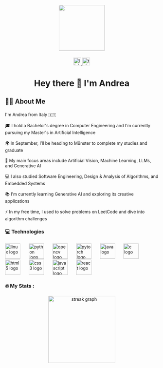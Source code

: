 <div align="center">
  <img height="150" src="https://media2.giphy.com/media/v1.Y2lkPTc5MGI3NjExbm82aGJrcGttNzBiMmQxb3FuZWU3NmVxMmdweXVscm01NG1yOWt1bCZlcD12MV9pbnRlcm5hbF9naWZfYnlfaWQmY3Q9Zw/LaVp0AyqR5bGsC5Cbm/giphy.gif"  />
</div>

###

<div align="center">
  <a href="https://www.linkedin.com/in/andreamarino00/" target="_blank">
    <img src="https://img.shields.io/static/v1?message=LinkedIn&logo=linkedin&label=&color=0077B5&logoColor=&labelColor=&style=for-the-badge" height="25" alt="linkedin logo"  />
  </a>
  <img src="https://img.shields.io/static/v1?message=Telegram&logo=telegram&label=&color=2CA5E0&logoColor=white&labelColor=&style=for-the-badge" height="25" alt="telegram logo"  />
</div>

###

<h1 align="center">Hey there 👋 I'm Andrea</h1>

###

<h2 align="left">👩‍💻  About Me</h2>

###

<p align="left">I'm Andrea from Italy 🇮🇹<br><br>🎓 I hold a Bachelor's degree in Computer Engineering and I'm currently pursuing my Master's in Artificial Intelligence<br><br>🌍 In September, I’ll be heading to Münster to complete my studies and graduate<br><br>🧠 My main focus areas include Artificial Vision, Machine Learning, LLMs, and Generative AI<br><br>💻 I also studied Software Engineering, Design & Analysis of Algorithms, and Embedded Systems<br><br>📚 I'm currently learning Generative AI and exploring its creative applications<br><br>⚡ In my free time, I used to solve problems on LeetCode and dive into algorithm challenges</p>

###

<h3 align="left">💻 Technologies</h3>

###

<div align="left">
  <img src="https://cdn.jsdelivr.net/gh/devicons/devicon/icons/linux/linux-original.svg" height="50" alt="linux logo"  />
  <img width="20" />
  <img src="https://cdn.jsdelivr.net/gh/devicons/devicon/icons/python/python-original.svg" height="50" alt="python logo"  />
  <img width="20" />
  <img src="https://cdn.jsdelivr.net/gh/devicons/devicon/icons/opencv/opencv-original.svg" height="50" alt="opencv logo"  />
  <img width="20" />
  <img src="https://cdn.jsdelivr.net/gh/devicons/devicon/icons/pytorch/pytorch-original.svg" height="50" alt="pytorch logo"  />
  <img width="20" />
  <img src="https://cdn.jsdelivr.net/gh/devicons/devicon/icons/java/java-original.svg" height="50" alt="java logo"  />
  <img width="20" />
  <img src="https://cdn.jsdelivr.net/gh/devicons/devicon/icons/c/c-original.svg" height="50" alt="c logo"  />
  <img width="20" />
  <img src="https://cdn.jsdelivr.net/gh/devicons/devicon/icons/html5/html5-original.svg" height="50" alt="html5 logo"  />
  <img width="20" />
  <img src="https://cdn.jsdelivr.net/gh/devicons/devicon/icons/css3/css3-original.svg" height="50" alt="css3 logo"  />
  <img width="20" />
  <img src="https://cdn.jsdelivr.net/gh/devicons/devicon/icons/javascript/javascript-original.svg" height="50" alt="javascript logo"  />
  <img width="20" />
  <img src="https://cdn.jsdelivr.net/gh/devicons/devicon/icons/react/react-original.svg" height="50" alt="react logo"  />
</div>

###

<h3 align="left">🔥   My Stats :</h3>

###

<div align="center">
  <img src="https://streak-stats.demolab.com?user=andream1912&locale=en&mode=daily&theme=dark&hide_border=false&border_radius=5&order=3" height="220" alt="streak graph"  />
</div>

###
